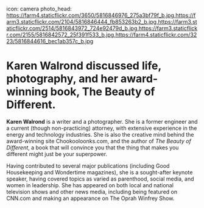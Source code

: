 icon: camera
photo_head: https://farm4.staticflickr.com/3650/5816846976_275a3bf79f_b.jpg,https://farm3.staticflickr.com/2104/5816846444_fb853263b2_b.jpg,https://farm3.staticflickr.com/2514/5816843972_724e92479d_b.jpg,https://farm3.staticflickr.com/2155/5816842572_25f391f533_b.jpg,https://farm4.staticflickr.com/3223/5816844616_bec1ab357c_b.jpg

# Karen Walrond discussed life, photography, and her award-winning book, The Beauty of Different.

<div class="zig-zags_blue"></div>

**Karen Walrond** is a writer and a photographer. She is a former engineer and a current (though non-practicing) attorney, with extensive experience in the energy and technology industries. She is also the creative mind behind the award-winning site Chookooloonks.com, and the author of *The Beauty of Different*, a book that will convince you that the thing that makes you different might just be your superpower.

Having contributed to several major publications (including Good Housekeeping and Wondertime magazines), she is a sought-after keynote speaker, having covered topics as varied as parenthood, social media, and women in leadership. She has appeared on both local and national television shows and other news media, including being featured on CNN.com and making an appearance on The Oprah Winfrey Show.
